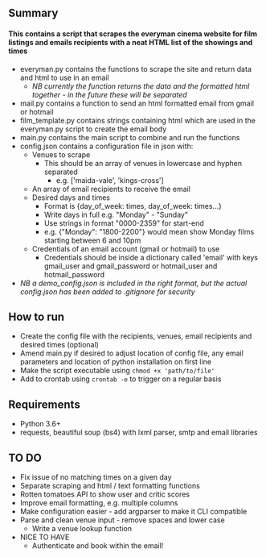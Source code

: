 ## Summary
#### This contains a script that scrapes the everyman cinema website for film listings and emails recipients with a neat HTML list of the showings and times
* everyman.py contains the functions to scrape the site and return data and html to use in an email
    * _NB currently the function returns the data and the formatted html together - in the future these will be separated_
* mail.py contains a function to send an html formatted email from gmail or hotmail
* film_template.py contains strings containing html which are used in the everyman.py script to create the email body
* main.py contains the main script to combine and run the functions
* config.json contains a configuration file in json with:
    * Venues to scrape
        * This should be an array of venues in lowercase and hyphen separated
            * e.g. ['maida-vale', 'kings-cross']
    * An array of email recipients to receive the email
    * Desired days and times
        * Format is {day_of_week: times, day_of_week: times...}
        * Write days in full e.g. "Monday" - "Sunday"
        * Use strings in format "0000-2359" for start-end
        * e.g. {"Monday": "1800-2200"} would mean show Monday films starting between 6 and 10pm
    * Credentials of an email account (gmail or hotmail) to use
        * Credentials should be inside a dictionary called 'email' with keys gmail_user and gmail_password or hotmail_user and hotmail_password
* _NB a demo_config.json is included in the right format, but the actual config.json has been added to .gitignore for security_


## How to run
* Create the config file with the recipients, venues, email recipients and desired times (optional)
* Amend main.py if desired to adjust location of config file, any email parameters and location of python installation on first line
* Make the script executable using `chmod +x 'path/to/file'`
* Add to crontab using `crontab -e` to trigger on a regular basis

## Requirements
* Python 3.6+
* requests, beautiful soup (bs4) with lxml parser, smtp and email libraries 


## TO DO 
* Fix issue of no matching times on a given day
* Separate scraping and html / text formatting functions
* Rotten tomatoes API to show user and critic scores
* Improve email formatting, e.g. multiple columns
* Make configuration easier - add argparser to make it CLI compatible
* Parse and clean venue input - remove spaces and lower case
    * Write a venue lookup function
* NICE TO HAVE
    * Authenticate and book within the email!